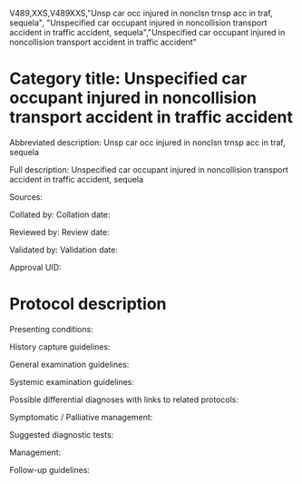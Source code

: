 V489,XXS,V489XXS,"Unsp car occ injured in nonclsn trnsp acc in traf, sequela", "Unspecified car occupant injured in noncollision transport accident in traffic accident, sequela","Unspecified car occupant injured in noncollision transport accident in traffic accident"
# Category title: Unspecified car occupant injured in noncollision transport accident in traffic accident

Abbreviated description: Unsp car occ injured in nonclsn trnsp acc in traf, sequela

Full description: Unspecified car occupant injured in noncollision transport accident in traffic accident, sequela

Sources:

Collated by:
Collation date:

Reviewed by:
Review date:

Validated by:
Validation date:

Approval UID:

# Protocol description

Presenting conditions:

History capture guidelines:

General examination guidelines:

Systemic examination guidelines:

Possible differential diagnoses with links to related protocols:

Symptomatic / Palliative management:

Suggested diagnostic tests:

Management:

Follow-up guidelines:

